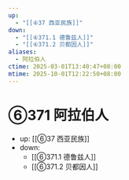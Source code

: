 ```yaml
---
up:
  - "[[⑥37 西亚民族]]"
down:
  - "[[⑥371.1 德鲁兹人]]"
  - "[[⑥371.2 贝都因人]]"
aliases:
  - 阿拉伯人
ctime: 2025-03-01T13:40:47+08:00
mtime: 2025-10-01T12:22:50+08:00
---
```


# ⑥371 阿拉伯人

- up: [[⑥37 西亚民族]]
- down:	
	- [[⑥371.1 德鲁兹人]]
	- [[⑥371.2 贝都因人]]
	
